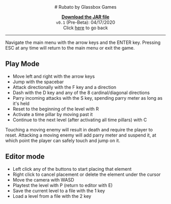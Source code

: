 <!-- v0.1 release file -->
[release]: pre-beta.jar "Rubato v0.1"


<center>
# Rubato by Glassbox Games

**[Download the JAR file][release]**  
`v0.1` (Pre-Beta): 04/17/2020  
Click [here](..) to go back  
</center>

___

Navigate the main menu with the arrow keys and the ENTER key.
Pressing ESC at any time will return to the main menu or exit the game.

## Play Mode
- Move left and right with the arrow keys
- Jump with the spacebar
- Attack directionally with the F key and a direction
- Dash with the D key and any of the 8 cardinal/diagonal directions
- Parry incoming attacks with the S key, spending parry meter as long as it's held
- Reset to the beginning of the level with R
- Activate a time pillar by moving past it
- Continue to the next level (after activating all time pillars) with C

Touching a moving enemy will result in death and require the player to reset.
Attacking a moving enemy will add parry meter and suspend it, at which point the player can safely touch and jump on it. 

## Editor mode
- Left click any of the buttons to start placing that element
- Right click to cancel placement or delete the element under the cursor
- Move the camera with WASD
- Playtest the level with P (return to editor with E)
- Save the current level to a file with the 1 key
- Load a level from a file with the 2 key